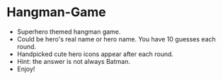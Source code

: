# Hangman-Game

*   Superhero themed hangman game.
*   Could be hero's real name or hero name. You have 10 guesses each round.
*   Handpicked cute hero icons appear after each round.
*   Hint: the answer is not always Batman.
*   Enjoy!

	




